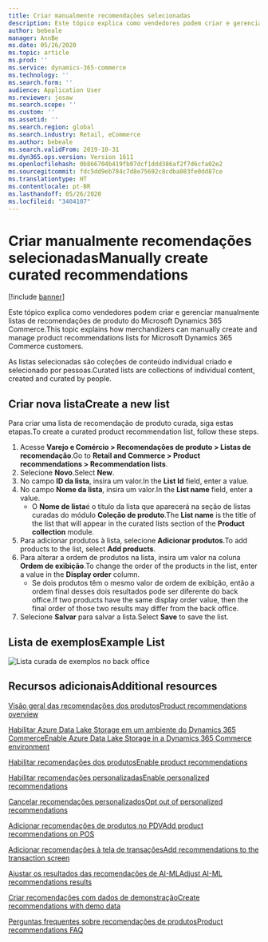 ```yaml
---
title: Criar manualmente recomendações selecionadas
description: Este tópico explica como vendedores podem criar e gerenciar manualmente listas de produto do Microsoft Dynamics 365 Commerce.
author: bebeale
manager: AnnBe
ms.date: 05/26/2020
ms.topic: article
ms.prod: ''
ms.service: dynamics-365-commerce
ms.technology: ''
ms.search.form: ''
audience: Application User
ms.reviewer: josaw
ms.search.scope: ''
ms.custom: ''
ms.assetid: ''
ms.search.region: global
ms.search.industry: Retail, eCommerce
ms.author: bebeale
ms.search.validFrom: 2019-10-31
ms.dyn365.ops.version: Version 1611
ms.openlocfilehash: 0b866704b419fb07dcf1ddd386af2f7d6cfa02e2
ms.sourcegitcommit: fdc5dd9eb784c7d8e75692c8cdba083fe0dd87ce
ms.translationtype: HT
ms.contentlocale: pt-BR
ms.lasthandoff: 05/26/2020
ms.locfileid: "3404107"
---
```

# <a name="manually-create-curated-recommendations"></a><span data-ttu-id="be4fa-103">Criar manualmente recomendações selecionadas</span><span class="sxs-lookup"><span data-stu-id="be4fa-103">Manually create curated recommendations</span></span>

[!include [banner](includes/banner.md)]

<span data-ttu-id="be4fa-104">Este tópico explica como vendedores podem criar e gerenciar manualmente listas de recomendações de produto do Microsoft Dynamics 365 Commerce.</span><span class="sxs-lookup"><span data-stu-id="be4fa-104">This topic explains how merchandizers can manually create and manage product recommendations lists for Microsoft Dynamics 365 Commerce customers.</span></span>

<span data-ttu-id="be4fa-105">As listas selecionadas são coleções de conteúdo individual criado e selecionado por pessoas.</span><span class="sxs-lookup"><span data-stu-id="be4fa-105">Curated lists are collections of individual content, created and curated by people.</span></span>  

## <a name="create-a-new-list"></a><span data-ttu-id="be4fa-106">Criar nova lista</span><span class="sxs-lookup"><span data-stu-id="be4fa-106">Create a new list</span></span>

<span data-ttu-id="be4fa-107">Para criar uma lista de recomendação de produto curada, siga estas etapas.</span><span class="sxs-lookup"><span data-stu-id="be4fa-107">To create a curated product recommendation list, follow these steps.</span></span>

1. <span data-ttu-id="be4fa-108">Acesse **Varejo e Comércio &gt; Recomendações de produto &gt; Listas de recomendação**.</span><span class="sxs-lookup"><span data-stu-id="be4fa-108">Go to **Retail and Commerce &gt; Product recommendations &gt; Recommendation lists**.</span></span>
1. <span data-ttu-id="be4fa-109">Selecione **Novo**.</span><span class="sxs-lookup"><span data-stu-id="be4fa-109">Select **New**.</span></span>
1. <span data-ttu-id="be4fa-110">No campo **ID da lista**, insira um valor.</span><span class="sxs-lookup"><span data-stu-id="be4fa-110">In the **List Id** field, enter a value.</span></span>
1. <span data-ttu-id="be4fa-111">No campo **Nome da lista**, insira um valor.</span><span class="sxs-lookup"><span data-stu-id="be4fa-111">In the **List name** field, enter a value.</span></span>
    - <span data-ttu-id="be4fa-112">O **Nome de lista**é o título da lista que aparecerá na seção de listas curadas do módulo **Coleção de produto**.</span><span class="sxs-lookup"><span data-stu-id="be4fa-112">The **List name** is the title of the list that will appear in the curated lists section of the **Product collection** module.</span></span>
1. <span data-ttu-id="be4fa-113">Para adicionar produtos à lista, selecione **Adicionar produtos**.</span><span class="sxs-lookup"><span data-stu-id="be4fa-113">To add products to the list, select **Add products**.</span></span>
1. <span data-ttu-id="be4fa-114">Para alterar a ordem de produtos na lista, insira um valor na coluna **Ordem de exibição**.</span><span class="sxs-lookup"><span data-stu-id="be4fa-114">To change the order of the products in the list, enter a value in the **Display order** column.</span></span>
    - <span data-ttu-id="be4fa-115">Se dois produtos têm o mesmo valor de ordem de exibição, então a ordem final desses dois resultados pode ser diferente do back office.</span><span class="sxs-lookup"><span data-stu-id="be4fa-115">If two products have the same display order value, then the final order of those two results may differ from the back office.</span></span>
1. <span data-ttu-id="be4fa-116">Selecione **Salvar** para salvar a lista.</span><span class="sxs-lookup"><span data-stu-id="be4fa-116">Select **Save** to save the list.</span></span>

## <a name="example-list"></a><span data-ttu-id="be4fa-117">Lista de exemplos</span><span class="sxs-lookup"><span data-stu-id="be4fa-117">Example List</span></span>

![Lista curada de exemplos no back office](./media/examplecuratedrecolist.png)

## <a name="additional-resources"></a><span data-ttu-id="be4fa-119">Recursos adicionais</span><span class="sxs-lookup"><span data-stu-id="be4fa-119">Additional resources</span></span>

[<span data-ttu-id="be4fa-120">Visão geral das recomendações dos produtos</span><span class="sxs-lookup"><span data-stu-id="be4fa-120">Product recommendations overview</span></span>](product-recommendations.md)

[<span data-ttu-id="be4fa-121">Habilitar Azure Data Lake Storage em um ambiente do Dynamics 365 Commerce</span><span class="sxs-lookup"><span data-stu-id="be4fa-121">Enable Azure Data Lake Storage in a Dynamics 365 Commerce environment</span></span>](enable-adls-environment.md)

[<span data-ttu-id="be4fa-122">Habilitar recomendações dos produtos</span><span class="sxs-lookup"><span data-stu-id="be4fa-122">Enable product recommendations</span></span>](enable-product-recommendations.md)

[<span data-ttu-id="be4fa-123">Habilitar recomendações personalizadas</span><span class="sxs-lookup"><span data-stu-id="be4fa-123">Enable personalized recommendations</span></span>](personalized-recommendations.md)

[<span data-ttu-id="be4fa-124">Cancelar recomendações personalizados</span><span class="sxs-lookup"><span data-stu-id="be4fa-124">Opt out of personalized recommendations</span></span>](personalization-gdpr.md)

[<span data-ttu-id="be4fa-125">Adicionar recomendações de produtos no PDV</span><span class="sxs-lookup"><span data-stu-id="be4fa-125">Add product recommendations on POS</span></span>](product.md)

[<span data-ttu-id="be4fa-126">Adicionar recomendações à tela de transações</span><span class="sxs-lookup"><span data-stu-id="be4fa-126">Add recommendations to the transaction screen</span></span>](add-recommendations-control-pos-screen.md)

[<span data-ttu-id="be4fa-127">Ajustar os resultados das recomendações de AI-ML</span><span class="sxs-lookup"><span data-stu-id="be4fa-127">Adjust AI-ML recommendations results</span></span>](modify-product-recommendation-results.md)

[<span data-ttu-id="be4fa-128">Criar recomendações com dados de demonstração</span><span class="sxs-lookup"><span data-stu-id="be4fa-128">Create recommendations with demo data</span></span>](product-recommendations-demo-data.md)

[<span data-ttu-id="be4fa-129">Perguntas frequentes sobre recomendações de produtos</span><span class="sxs-lookup"><span data-stu-id="be4fa-129">Product recommendations FAQ</span></span>](faq-recommendations.md)
